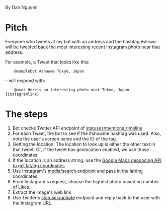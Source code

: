 By Dan Nguyen

# Pitch

Everyone who tweets at my bot with an address and the hashtag `#showme` will be tweeted back the most interesting recent Instagram photo near that address.

For example, a Tweet that looks like this:

        @samplebot #showme Tokyo, Japan

&ndash; will respond with:

        @user Here's an interesting photo near Tokyo, Japan [instagramlink]


# The steps

1. Bot checks Twitter API endpoint of [statuses/mentions_timeline](https://dev.twitter.com/rest/reference/get/statuses/mentions_timeline)
2. For each Tweet, the bot to see if the #showme hashtag was used. Also, note the user's screen name and the ID of the tag.
3. Getting the location: The location to look up is either the other text in that tweet. Or, if the tweet has geolocation enabled, we use those coordinates.
4. If the location is an address string, use the [Google Maps geocoding API to get lat/lng coordinates](https://developers.google.com/maps/documentation/geocoding/).
5. Use Instagram's [media/search](https://instagram.com/developer/endpoints/media/?hl=en#get_media_search) endpoint and pass in the lat/lng coordinates.
6. From Instagram's request, choose the highest photo based on number of Likes.
7. Extract the image's web link
8. Use Twitter's [statuses/update](https://dev.twitter.com/rest/reference/post/statuses/update) endpoint and reply back to the user with the Instagram URL.





